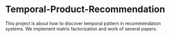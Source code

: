 Temporal-Product-Recommendation
===============================

This project is about how to discover temporal pattern in recommendation systems. We implement matrix factorization and work of several papers. 
